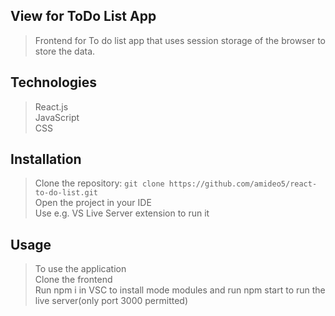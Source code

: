 ## View for ToDo List App
>Frontend for To do list app that uses session storage of the browser to store the data.

## Technologies
>React.js<br/>
>JavaScript<br/>
>CSS

## Installation
>Clone the repository: ```git clone https://github.com/amideo5/react-to-do-list.git```<br/>
>Open the project in your IDE<br/>
>Use e.g. VS Live Server extension to run it<br/>

## Usage
>To use the application<br/>
>Clone the frontend<br/>
>Run npm i in VSC to install mode modules and run npm start to run the live server(only port 3000 permitted)<br/>
